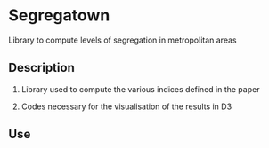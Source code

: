 # Segregatown
Library to compute levels of segregation in metropolitan areas


## Description

1. Library used to compute the various indices defined in the paper

2. Codes necessary for the visualisation of the results in D3

## Use
